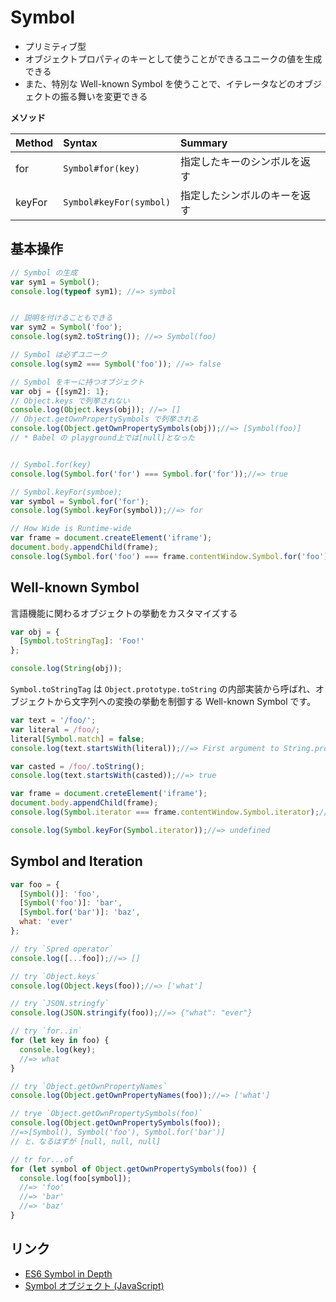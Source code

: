 Symbol
======

- プリミティブ型
- オブジェクトプロパティのキーとして使うことができるユニークの値を生成できる
- また、特別な Well-known Symbol を使うことで、イテレータなどのオブジェクトの振る舞いを変更できる


__メソッド__  

|Method|Syntax|Summary|
|:--|:--|:--|
|for| `Symbol#for(key)` |指定したキーのシンボルを返す|
|keyFor| `Symbol#keyFor(symbol)` |指定したシンボルのキーを返す|


基本操作
--------

```javascript
// Symbol の生成
var sym1 = Symbol();
console.log(typeof sym1); //=> symbol


// 説明を付けることもできる
var sym2 = Symbol('foo');
console.log(sym2.toString()); //=> Symbol(foo)

// Symbol は必ずユニーク
console.log(sym2 === Symbol('foo')); //=> false

// Symbol をキーに持つオブジェクト
var obj = {[sym2]: 1};
// Object.keys で列挙されない
console.log(Object.keys(obj)); //=> []
// Object.getOwnPropertySymbols で列挙される
console.log(Object.getOwnPropertySymbols(obj));//=> [Symbol(foo)]
// * Babel の playground上では[null]となった


// Symbol.for(key)
console.log(Symbol.for('for') === Symbol.for('for'));//=> true

// Symbol.keyFor(symboe);
var symbol = Symbol.for('for');
console.log(Symbol.keyFor(symbol));//=> for

// How Wide is Runtime-wide
var frame = document.createElement('iframe');
document.body.appendChild(frame);
console.log(Symbol.for('foo') === frame.contentWindow.Symbol.for('foo'));//=> true
```


Well-known Symbol
------------------

言語機能に関わるオブジェクトの挙動をカスタマイズする

```javascript
var obj = {
  [Symbol.toStringTag]: 'Foo!'
};

console.log(String(obj));
```
`Symbol.toStringTag` は `Object.prototype.toString` の内部実装から呼ばれ、オブジェクトから文字列への変換の挙動を制御する Well-known Symbol です。

```js
var text = '/foo/';
var literal = /foo/;
literal[Symbol.match] = false;
console.log(text.startsWith(literal));//=> First argument to String.prototype.startsWith must not be a regular expression

var casted = /foo/.toString();
console.log(text.startsWith(casted));//=> true

var frame = document.creteElement('iframe');
document.body.appendChild(frame);
console.log(Symbol.iterator === frame.contentWindow.Symbol.iterator);//=> true

console.log(Symbol.keyFor(Symbol.iterator));//=> undefined
```


Symbol and Iteration
---

```js
var foo = {
  [Symbol()]: 'foo',
  [Symbol('foo')]: 'bar',
  [Symbol.for('bar')]: 'baz',
  what: 'ever'
};

// try `Spred operator`
console.log([...foo]);//=> []

// try `Object.keys`
console.log(Object.keys(foo));//=> ['what']

// try `JSON.stringfy`
console.log(JSON.stringify(foo));//=> {"what": "ever"}

// try `for..in`
for (let key in foo) {
  console.log(key);
  //=> what
}

// try `Object.getOwnPropertyNames`
console.log(Object.getOwnPropertyNames(foo));//=> ['what']

// trye `Object.getOwnPropertySymbols(foo)`
console.log(Object.getOwnPropertySymbols(foo));
//=>[Symbol(), Symbol('foo'), Symbol.for('bar')]
// と、なるはずが [null, null, null]

// tr for...of
for (let symbol of Object.getOwnPropertySymbols(foo)) {
  console.log(foo[symbol]);
  //=> 'foo'
  //=> 'bar'
  //=> 'baz'
}

```


リンク
------

- [ES6 Symbol in Depth](https://ponyfoo.com/articles/es6-symbols-in-depth)
- [Symbol オブジェクト (JavaScript)](https://msdn.microsoft.com/ja-jp/library/dn919632(v=vs.94).aspx)
